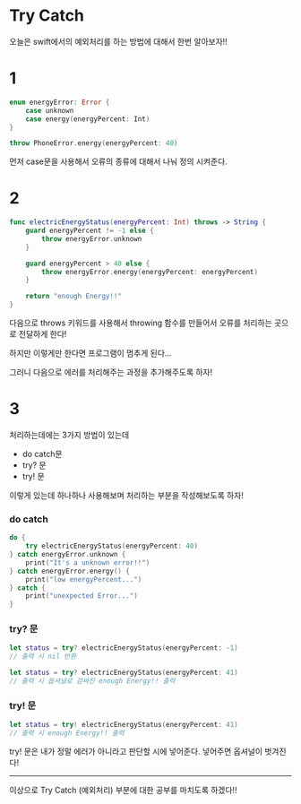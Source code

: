 # Try Catch

오늘은 swift에서의 예외처리를 하는 방법에 대해서 한번 알아보자!!

# 1
```swift
enum energyError: Error {
    case unknown
    case energy(energyPercent: Int)
}

throw PhoneError.energy(energyPercent: 40)
```
먼저 case문을 사용해서 오류의 종류에 대해서 나눠 정의 시켜준다.

# 2
```swift
func electricEnergyStatus(energyPercent: Int) throws -> String {
    guard energyPercent != -1 else {
        throw energyError.unknown 
    }

    guard energyPercent > 40 else {
        throw energyError.energy(energyPercent: energyPercent)
    }

    return "enough Energy!!"
}
```
다음으로 throws 키워드를 사용해서 throwing 함수를 만들어서 오류를 처리하는 곳으로 전달하게 한다!

하지만 이렇게만 한다면 프로그램이 멈추게 된다...

그러니 다음으로 에러를 처리해주는 과정을 추가해주도록 하자!

# 3
처리하는데에는 3가지 방법이 있는데 
* do catch문
* try? 문
* try! 문

이렇게 있는데 하나하나 사용해보며 처리하는 부분을 작성해보도록 하자!

### do catch

```swift
do {
    try electricEnergyStatus(energyPercent: 40)
} catch energyError.unknown {
    print("It's a unknown error!!")
} catch energyError.energy() {
    print("low energyPercent...")
} catch {
    print("unexpected Error...")
}
```

### try? 문
```swift
let status = try? electricEnergyStatus(energyPercent: -1)
// 출력 시 nil 반환
```
```swift 
let status = try? electricEnergyStatus(energyPercent: 41)
// 출력 시 옵셔널로 감싸진 enough Energy!! 출력
```

### try! 문
```swift
let status = try! electricEnergyStatus(energyPercent: 41)
// 출력 시 enough Energy!! 출력
```
try! 문은 내가 정말 에러가 아니라고 판단할 시에 넣어준다. 넣어주면 옵셔널이 벗겨진다!

___ 
이상으로 Try Catch (예외처리) 부분에 대한 공부를 마치도록 하겠다!!
